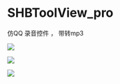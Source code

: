 # SHBToolView_pro
仿QQ 录音控件 ， 带转mp3

![](https://github.com/jiutianhuanpei/SHBToolView_pro/raw/master/SHBToolView_pro/1.png)

![](https://github.com/jiutianhuanpei/SHBToolView_pro/raw/master/SHBToolView_pro/2.png)

![](https://github.com/jiutianhuanpei/SHBToolView_pro/raw/master/SHBToolView_pro/3.png)
